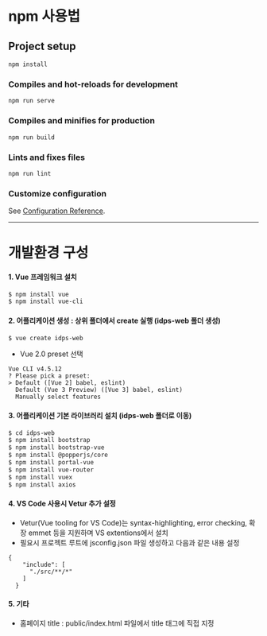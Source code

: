 # npm 사용법

## Project setup
```
npm install
```

### Compiles and hot-reloads for development
```
npm run serve
```

### Compiles and minifies for production
```
npm run build
```

### Lints and fixes files
```
npm run lint
```

### Customize configuration
See [Configuration Reference](https://cli.vuejs.org/config/).

***

# 개발환경 구성
#### 1. Vue 프레임워크 설치
```bash
$ npm install vue
$ npm install vue-cli
```
#### 2. 어플리케이션 생성 : 상위 폴더에서 create 실행 (idps-web 폴더 생성)
```bash
$ vue create idps-web
```
- Vue 2.0 preset 선택
```
Vue CLI v4.5.12
? Please pick a preset:
> Default ([Vue 2] babel, eslint)
  Default (Vue 3 Preview) ([Vue 3] babel, eslint)
  Manually select features
```
#### 3. 어플리케이션 기본 라이브러리 설치 (idps-web 폴더로 이동)
```bash
$ cd idps-web
$ npm install bootstrap
$ npm install bootstrap-vue
$ npm install @popperjs/core
$ npm install portal-vue
$ npm install vue-router
$ npm install vuex
$ npm install axios
```
#### 4. VS Code 사용시 Vetur 추가 설정
- Vetur(Vue tooling for VS Code)는 syntax-highlighting, error checking, 확장 emmet 등을 지원하며 VS extentions에서 설치
- 필요시 프로젝트 루트에 jsconfig.json 파일 생성하고 다음과 같은 내용 설정
```
{
    "include": [
      "./src/**/*"
    ]
  }
```
#### 5. 기타
 - 홈페이지 title : public/index.html 파일에서 title 태그에 직접 지정